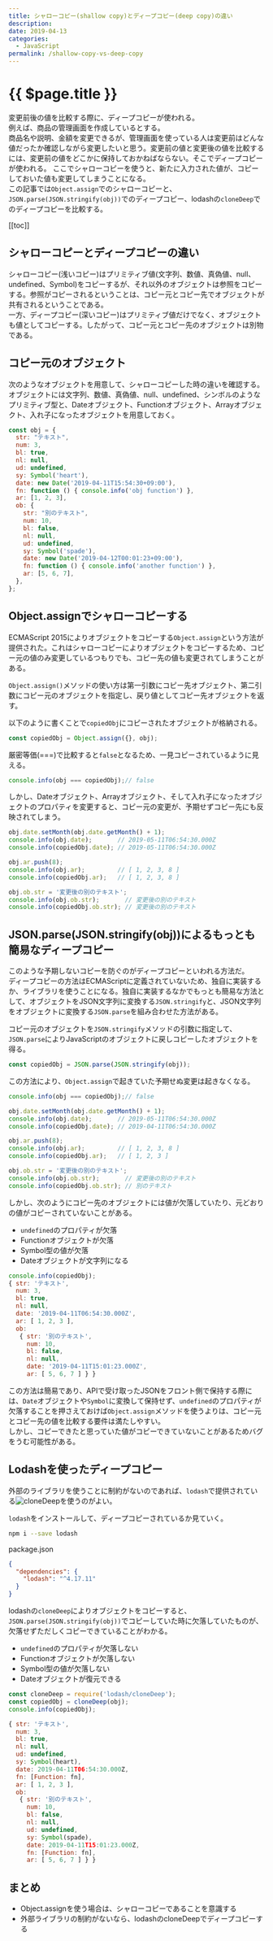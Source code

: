 ```yaml
---
title: シャローコピー(shallow copy)とディープコピー(deep copy)の違い
description: 
date: 2019-04-13
categories:
  - JavaScript
permalink: /shallow-copy-vs-deep-copy
---
```

# {{ $page.title }}

<PostMeta/>

変更前後の値を比較する際に、ディープコピーが使われる。  
例えば、商品の管理画面を作成しているとする。  
商品名や説明、金額を変更できるが、管理画面を使っている人は変更前はどんな値だったか確認しながら変更したいと思う。変更前の値と変更後の値を比較するには、変更前の値をどこかに保持しておかねばならない。そこでディープコピーが使われる。
ここでシャローコピーを使うと、新たに入力された値が、コピーしておいた値も変更してしまうことになる。  
この記事では`Object.assign`でのシャローコピーと、`JSON.parse(JSON.stringify(obj))`でのディープコピー、lodashの`cloneDeep`でのディープコピーを比較する。

[[toc]]

## シャローコピーとディープコピーの違い
シャローコピー(浅いコピー)はプリミティブ値(文字列、数値、真偽値、null、undefined、Symbol)をコピーするが、それ以外のオブジェクトは参照をコピーする。参照がコピーされるということは、コピー元とコピー先でオブジェクトが共有されるということである。  
一方、ディープコピー(深いコピー)はプリミティブ値だけでなく、オブジェクトも値としてコピーする。したがって、コピー元とコピー先のオブジェクトは別物である。

## コピー元のオブジェクト
次のようなオブジェクトを用意して、シャローコピーした時の違いを確認する。
オブジェクトには文字列、数値、真偽値、null、undefined、シンボルのようなプリミティブ型と、Dateオブジェクト、Functionオブジェクト、Arrayオブジェクト、入れ子になったオブジェクトを用意しておく。

``` js
const obj = {
  str: "テキスト",
  num: 3,
  bl: true,
  nl: null,
  ud: undefined,
  sy: Symbol('heart'),
  date: new Date('2019-04-11T15:54:30+09:00'),
  fn: function () { console.info('obj function') },
  ar: [1, 2, 3],
  ob: {
    str: "別のテキスト",
    num: 10,
    bl: false,
    nl: null,
    ud: undefined,
    sy: Symbol('spade'),
    date: new Date('2019-04-12T00:01:23+09:00'),
    fn: function () { console.info('another function') },
    ar: [5, 6, 7],
  },
};
```

## Object.assignでシャローコピーする
ECMAScript 2015によりオブジェクトをコピーする`Object.assign`という方法が提供された。これはシャローコピーによりオブジェクトをコピーするため、コピー元の値のみ変更しているつもりでも、コピー先の値も変更されてしまうことがある。

`Object.assign()`メソッドの使い方は第一引数にコピー先オブジェクト、第二引数にコピー元のオブジェクトを指定し、戻り値としてコピー先オブジェクトを返す。

以下のように書くことで`copiedObj`にコピーされたオブジェクトが格納される。
``` js
const copiedObj = Object.assign({}, obj);
```

厳密等価(===)で比較すると`false`となるため、一見コピーされているように見える。
``` js
console.info(obj === copiedObj);// false
```

しかし、Dateオブジェクト、Arrayオブジェクト、そして入れ子になったオブジェクトのプロパティを変更すると、コピー元の変更が、予期せずコピー先にも反映されてしまう。
``` js
obj.date.setMonth(obj.date.getMonth() + 1);
console.info(obj.date);       // 2019-05-11T06:54:30.000Z
console.info(copiedObj.date); // 2019-05-11T06:54:30.000Z

obj.ar.push(8);
console.info(obj.ar);         // [ 1, 2, 3, 8 ]
console.info(copiedObj.ar);   // [ 1, 2, 3, 8 ]

obj.ob.str = '変更後の別のテキスト';
console.info(obj.ob.str);       // 変更後の別のテキスト
console.info(copiedObj.ob.str); // 変更後の別のテキスト
```

## JSON.parse(JSON.stringify(obj))によるもっとも簡易なディープコピー
このような予期しないコピーを防ぐのがディープコピーといわれる方法だ。  
ディープコピーの方法はECMAScriptに定義されていないため、独自に実装するか、ライブラリを使うことになる。独自に実装するなかでもっとも簡易な方法として、オブジェクトをJSON文字列に変換する`JSON.stringify`と、JSON文字列をオブジェクトに変換する`JSON.parse`を組み合わせた方法がある。

コピー元のオブジェクトを`JSON.stringify`メソッドの引数に指定して、`JSON.parse`によりJavaScriptのオブジェクトに戻しコピーしたオブジェクトを得る。

``` js
const copiedObj = JSON.parse(JSON.stringify(obj));
```

この方法により、`Object.assign`で起きていた予期せぬ変更は起きなくなる。

``` js
console.info(obj === copiedObj);// false

obj.date.setMonth(obj.date.getMonth() + 1);
console.info(obj.date);       // 2019-05-11T06:54:30.000Z
console.info(copiedObj.date); // 2019-04-11T06:54:30.000Z

obj.ar.push(8);
console.info(obj.ar);         // [ 1, 2, 3, 8 ]
console.info(copiedObj.ar);   // [ 1, 2, 3 ]

obj.ob.str = '変更後の別のテキスト';
console.info(obj.ob.str);       // 変更後の別のテキスト
console.info(copiedObj.ob.str); // 別のテキスト
```

しかし、次のようにコピー先のオブジェクトには値が欠落していたり、元どおりの値がコピーされていないことがある。
- `undefined`のプロパティが欠落
- Functionオブジェクトが欠落
- Symbol型の値が欠落
- Dateオブジェクトが文字列になる

```js 
console.info(copiedObj);
{ str: 'テキスト',
  num: 3,
  bl: true,
  nl: null,
  date: '2019-04-11T06:54:30.000Z',
  ar: [ 1, 2, 3 ],
  ob:
   { str: '別のテキスト',
     num: 10,
     bl: false,
     nl: null,
     date: '2019-04-11T15:01:23.000Z',
     ar: [ 5, 6, 7 ] } }
```

この方法は簡易であり、APIで受け取ったJSONをフロント側で保持する際には、`Date`オブジェクトや`Symbol`に変換して保持せず、`undefined`のプロパティが欠落することを押さえておけば`Object.assign`メソッドを使うよりは、コピー元とコピー先の値を比較する要件は満たしやすい。  
しかし、コピーできたと思っていた値がコピーできていないことがあるためバグをうむ可能性がある。

## Lodashを使ったディープコピー
外部のライブラリを使うことに制約がないのであれば、`lodash`で提供されている![cloneDeep](https://lodash.com/docs/4.17.11#cloneDeep)を使うのがよい。

`lodash`をインストールして、ディープコピーされているか見ていく。
``` sh
npm i --save lodash
```

package.json
``` json
{
  "dependencies": {
    "lodash": "^4.17.11"
  }
}
```

lodashの`cloneDeep`によりオブジェクトをコピーすると、`JSON.parse(JSON.stringify(obj))`でコピーしていた時に欠落していたものが、欠落せずただしくコピーできていることがわかる。
- `undefined`のプロパティが欠落しない
- Functionオブジェクトが欠落しない
- Symbol型の値が欠落しない
- Dateオブジェクトが復元できる

``` js
const cloneDeep = require('lodash/cloneDeep');
const copiedObj = cloneDeep(obj);
console.info(copiedObj);

{ str: 'テキスト',
  num: 3,
  bl: true,
  nl: null,
  ud: undefined,
  sy: Symbol(heart),
  date: 2019-04-11T06:54:30.000Z,
  fn: [Function: fn],
  ar: [ 1, 2, 3 ],
  ob:
   { str: '別のテキスト',
     num: 10,
     bl: false,
     nl: null,
     ud: undefined,
     sy: Symbol(spade),
     date: 2019-04-11T15:01:23.000Z,
     fn: [Function: fn],
     ar: [ 5, 6, 7 ] } }
```

## まとめ
- Object.assignを使う場合は、シャローコピーであることを意識する
- 外部ライブラリの制約がないなら、lodashのcloneDeepでディープコピーする
